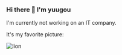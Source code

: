 ### Hi there 👋 I'm yuugou

I'm currently not working on an IT company.

It's my favorite picture:

![lion](https://github.com/yuugou/yuugou/assets/111757494/daf44ebf-055d-4ef2-b630-6f6fe9cb37ee)

<!--
**yuugou/yuugou** is a ✨ _special_ ✨ repository because its `README.md` (this file) appears on your GitHub profile.

Here are some ideas to get you started:

- 🔭 I’m currently working on ...
- 🌱 I’m currently learning ...
- 👯 I’m looking to collaborate on ...
- 🤔 I’m looking for help with ...
- 💬 Ask me about ...
- 📫 How to reach me: ...
- 😄 Pronouns: ...
- ⚡ Fun fact: ...
-->
